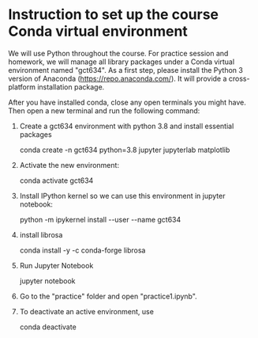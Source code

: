 # Instruction to set up the course Conda virtual environment 


We will use Python throughout the course. For practice session and homework, we will manage all library packages under a Conda virtual environment named "gct634". As a first step, please install the Python 3 version of Anaconda (https://repo.anaconda.com/). It will provide a cross-platform installation package. 

After you have installed conda, close any open terminals you might have. Then open a new terminal and run the following command:


1. Create a gct634 environment with python 3.8 and install essential packages

   conda create -n gct634 python=3.8 jupyter jupyterlab matplotlib <br>

2. Activate the new environment:

    conda activate gct634

3. Install IPython kernel so we can use this environment in jupyter notebook: 

    python -m ipykernel install --user --name gct634

4. install librosa

    conda install -y -c conda-forge librosa

5. Run Jupyter Notebook 

   jupyter notebook 	

6. Go to the "practice" folder and open "practice1.ipynb". 
 
7. To deactivate an active environment, use
    
   conda deactivate

